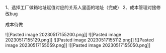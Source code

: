 1、选择工厂做箱地址赋值对应的关系人里面的地址（完成）
2、成本管理对接修改bug


成本待做

![[Pasted image 20230517155200.png]]
![[Pasted image 20230517155129.png]]
![[Pasted image 20230517155112.png]]
![[Pasted image 20230517155059.png]]
![[Pasted image 20230517155050.png]]